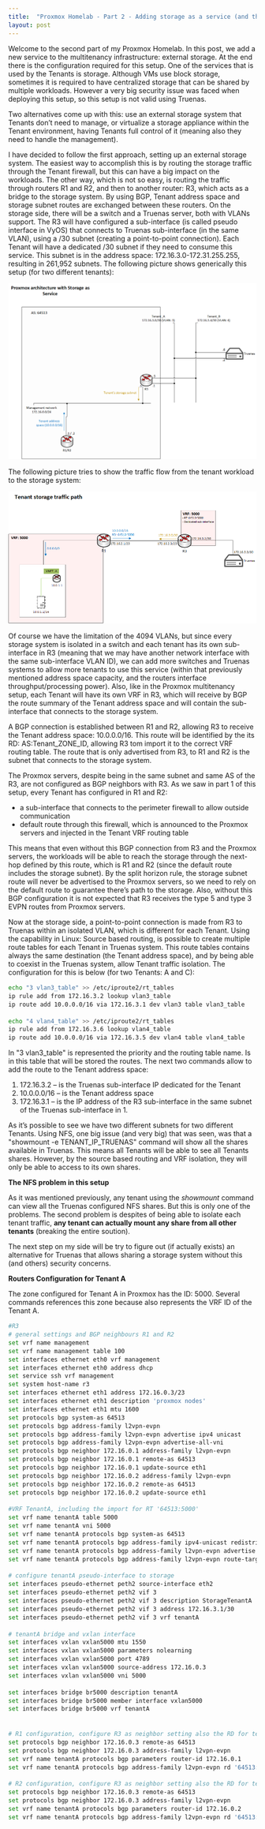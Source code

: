 ```yaml
---
title:  "Proxmox Homelab - Part 2 - Adding storage as a service (and the NFS problem)"
layout: post
---
```


Welcome to the second part of my Proxmox Homelab. In this post, we add a new service to the multitenancy infrastructure: external storage. At the end there is the configuration required for this setup.
One of the services that is used by the Tenants is storage. Although VMs use block storage, sometimes it is required to have centralized storage that can be shared by multiple workloads. However a very big security issue was faced when deploying this setup, so this setup is not valid using Truenas.
<!--more-->

Two alternatives come up with this: use an external storage system that Tenants don’t need to manage, or virtualize a storage appliance within the Tenant environment, having Tenants full control of it (meaning also they need to handle the management).

I have decided to follow the first approach, setting up an external storage system. The easiest way to accomplish this is by routing the storage traffic through the Tenant firewall, but this can have a big impact on the workloads.
The other way, which is not so easy, is routing the traffic through routers R1 and R2, and then to another router: R3, which acts as a bridge to the storage system. By using BGP, Tenant address space and storage subnet routes are exchanged between these routers.
On the storage side, there will be a switch and a Truenas server, both with VLANs support. The R3 will have configured a sub-interface (is called pseudo interface in VyOS) that connects to Truenas sub-interface (in the same VLAN), using a /30 subnet (creating a point-to-point connection). Each Tenant will have a dedicated /30 subnet if they need to consume this service. This subnet is in the address space: 172.16.3.0-172.31.255.255, resulting in 261,952 subnets. The following picture shows generically this setup (for two different tenants):

![proxmox_storage_as_service](../assets/ProxmoxStorageAsaService.png)


The following picture tries to show the traffic flow from the tenant workload to the storage system:

![tenant_traffic_workflow](../assets/TenantOverview_TrafficFlow-Storage.png)

Of course we have the limitation of the 4094 VLANs, but since every storage system is isolated in a switch and each tenant has its own sub-interface in R3 (meaning that we may have another network interface with the same sub-interface VLAN ID), we can add more switches and Truenas systems to allow more tenants to use this service (within that previously mentioned address space capacity, and the routers interface throughput/processing power). Also, like in the Proxmox multitenancy setup, each Tenant will have its own VRF in R3, which will receive by BGP the route summary of the Tenant address space and will contain the sub-interface that connects to the storage system.

A BGP connection is established between R1 and R2, allowing R3 to receive the Tenant address space: 10.0.0.0/16. This route will be identified by the its RD: AS:Tenant_ZONE_ID, allowing R3 tom import it to the correct VRF routing table. The route that is only advertised from R3, to R1 and R2 is the subnet that connects to the storage system.

The Proxmox servers, despite being in the same subnet and same AS of the R3, are not configured as BGP neighbors with R3. As we saw in part 1 of this setup, every Tenant has configured in R1 and R2:
* a sub-interface that connects to the perimeter firewall to allow outside communication
* default route through this firewall, which is announced to the Proxmox servers and injected in the Tenant VRF routing table

This means that even without this BGP connection from R3 and the Proxmox servers, the workloads will be able to reach the storage through the next-hop defined by this route, which is R1 and R2 (since the default route includes the storage subnet). By the split horizon rule, the storage subnet route will never be advertised to the Proxmox servers, so we need to rely on the default route to guarantee there’s path to the storage. Also, without this BGP configuration it is not expected that R3 receives the type 5 and type 3 EVPN routes from Proxmox servers.

Now at the storage side, a point-to-point connection is made from R3 to Truenas within an isolated VLAN, which is different for each Tenant. Using the capability in Linux: Source based routing, is possible to create multiple route tables for each Tenant in Truenas system. This route tables contains always the same destination (the Tenant address space), and by being able to coexist in the Truenas system, allow Tenant traffic isolation.
The configuration for this is below (for two Tenants: A and C):
```bash
echo "3 vlan3_table" >> /etc/iproute2/rt_tables
ip rule add from 172.16.3.2 lookup vlan3_table
ip route add 10.0.0.0/16 via 172.16.3.1 dev vlan3 table vlan3_table

echo "4 vlan4_table" >> /etc/iproute2/rt_tables
ip rule add from 172.16.3.6 lookup vlan4_table
ip route add 10.0.0.0/16 via 172.16.3.5 dev vlan4 table vlan4_table
```

In "3 vlan3_table" is represented the priority and the routing table name. Is in this table that will be stored the routes. 
The next two commands allow to add the route to the Tenant address space:
1. 172.16.3.2 – is the Truenas sub-interface IP dedicated for the Tenant
2. 10.0.0.0/16 – is the Tenant address space
3. 172.16.3.1 – is the IP address of the R3 sub-interface in the same subnet of the Truenas sub-interface in 1.

As it’s possible to see we have two different subnets for two different Tenants.
Using NFS, one big issue (and very big) that was seen, was that a "showmount -e TENANT_IP_TRUENAS" command will show all the shares available in Truenas. This means all Tenants will be able to see all Tenants shares. However, by the source based routing and VRF isolation, they will only be able to access to its own shares.

**The NFS problem in this setup**

As it was mentioned previously, any tenant using the *showmount* command can view all the Truenas configured NFS shares. But this is only one of the problems. The second problem is despites of being able to isolate each tenant traffic, **any tenant can actually mount any share from all other tenants** (breaking the entire soution).

The next step on my side will be try to figure out (if actually exists) an alternative for Truenas that allows sharing a storage system without this (and others) security concerns.

**Routers Configuration for Tenant A**

The zone configured for Tenant A in Proxmox has the ID: 5000. Several commands references this zone because also represents the VRF ID of the Tenant A.
```bash
#R3
# general settings and BGP neighbours R1 and R2
set vrf name management
set vrf name management table 100
set interfaces ethernet eth0 vrf management
set interfaces ethernet eth0 address dhcp
set service ssh vrf management
set system host-name r3
set interfaces ethernet eth1 address 172.16.0.3/23
set interfaces ethernet eth1 description 'proxmox nodes'
set interfaces ethernet eth1 mtu 1600
set protocols bgp system-as 64513
set protocols bgp address-family l2vpn-evpn
set protocols bgp address-family l2vpn-evpn advertise ipv4 unicast
set protocols bgp address-family l2vpn-evpn advertise-all-vni
set protocols bgp neighbor 172.16.0.1 address-family l2vpn-evpn
set protocols bgp neighbor 172.16.0.1 remote-as 64513
set protocols bgp neighbor 172.16.0.1 update-source eth1
set protocols bgp neighbor 172.16.0.2 address-family l2vpn-evpn
set protocols bgp neighbor 172.16.0.2 remote-as 64513
set protocols bgp neighbor 172.16.0.2 update-source eth1

#VRF TenantA, including the import for RT '64513:5000'
set vrf name tenantA table 5000
set vrf name tenantA vni 5000
set vrf name tenantA protocols bgp system-as 64513
set vrf name tenantA protocols bgp address-family ipv4-unicast redistribute connected
set vrf name tenantA protocols bgp address-family l2vpn-evpn advertise ipv4 unicast
set vrf name tenantA protocols bgp address-family l2vpn-evpn route-target import '64513:5000'

# configure tenantA pseudo-interface to storage
set interfaces pseudo-ethernet peth2 source-interface eth2
set interfaces pseudo-ethernet peth2 vif 3
set interfaces pseudo-ethernet peth2 vif 3 description StorageTenantA
set interfaces pseudo-ethernet peth2 vif 3 address 172.16.3.1/30
set interfaces pseudo-ethernet peth2 vif 3 vrf tenantA

# tenantA bridge and vxlan interface
set interfaces vxlan vxlan5000 mtu 1550
set interfaces vxlan vxlan5000 parameters nolearning
set interfaces vxlan vxlan5000 port 4789
set interfaces vxlan vxlan5000 source-address 172.16.0.3
set interfaces vxlan vxlan5000 vni 5000

set interfaces bridge br5000 description tenantA
set interfaces bridge br5000 member interface vxlan5000
set interfaces bridge br5000 vrf tenantA


# R1 configuration, configure R3 as neighbor setting also the RD for tenant A
set protocols bgp neighbor 172.16.0.3 remote-as 64513
set protocols bgp neighbor 172.16.0.3 address-family l2vpn-evpn
set vrf name tenantA protocols bgp parameters router-id 172.16.0.1
set vrf name tenantA protocols bgp address-family l2vpn-evpn rd '64513:5000'

# R2 configuration, configure R3 as neighbor setting also the RD for tenant A
set protocols bgp neighbor 172.16.0.3 remote-as 64513
set protocols bgp neighbor 172.16.0.3 address-family l2vpn-evpn
set vrf name tenantA protocols bgp parameters router-id 172.16.0.2
set vrf name tenantA protocols bgp address-family l2vpn-evpn rd '64513:5000'

```